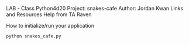 LAB - Class Python4d20
Project: snakes-cafe
Author: Jordan Kwan
Links and Resources
Help from TA Raven

How to initialize/run your application

    python snakes_cafe.py
